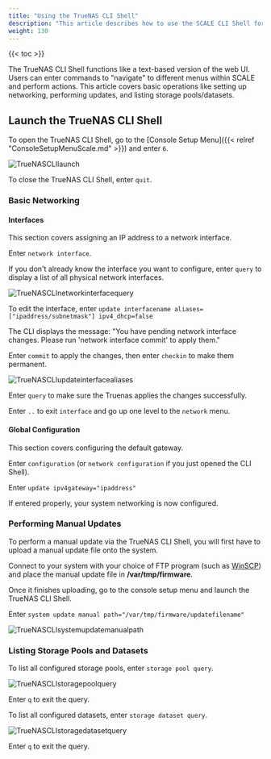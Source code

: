 ```yaml
---
title: "Using the TrueNAS CLI Shell"
description: "This article describes how to use the SCALE CLI Shell for basic networking, updating, and storage management." 
weight: 130
---
```


{{< toc >}}

The TrueNAS CLI Shell functions like a text-based version of the web UI. Users can enter commands to "navigate" to different menus within SCALE and perform actions. This article covers basic operations like setting up networking, performing updates, and listing storage pools/datasets.

## Launch the TrueNAS CLI Shell

To open the TrueNAS CLI Shell, go to the [Console Setup Menu]({{< relref "ConsoleSetupMenuScale.md" >}}) and enter `6`.

![TrueNASCLIlaunch](/images/SCALE/TrueNASCLIlaunch.png "TrueNAS CLI Shell")

To close the TrueNAS CLI Shell, enter `quit`.

### Basic Networking

#### Interfaces

This section covers assigning an IP address to a network interface.

Enter `network interface`.

If you don't already know the interface you want to configure, enter `query` to display a list of all physical network interfaces.

![TrueNASCLInetworkinterfacequery](/images/SCALE/TrueNASCLInetworkinterfacequery.png "Network Interface Query")

To edit the interface, enter `update interfacename aliases=["ipaddress/subnetmask"] ipv4_dhcp=false`

The CLI displays the message: "You have pending network interface changes. Please run 'network interface commit' to apply them."

Enter `commit` to apply the changes, then enter `checkin` to make them permanent. 

![TrueNASCLIupdateinterfacealiases](/images/SCALE/TrueNASCLIupdateinterfacealiases.png "Update Interface Aliases")

Enter `query` to make sure the Truenas applies the changes successfully.

Enter `..` to exit `interface` and go up one level to the `network` menu.

#### Global Configuration

This section covers configuring the default gateway.

Enter `configuration` (or `network configuration` if you just opened the CLI Shell).

Enter `update ipv4gateway="ipaddress"`

If entered properly, your system networking is now configured.

### Performing Manual Updates

To perform a manual update via the TrueNAS CLI Shell, you will first have to upload a manual update file onto the system.

Connect to your system with your choice of FTP program (such as [WinSCP](https://winscp.net/eng/index.php)) and place the manual update file in **/var/tmp/firmware**.

Once it finishes uploading, go to the console setup menu and launch the TrueNAS CLI Shell.

Enter `system update manual path="/var/tmp/firmware/updatefilename"`

![TrueNASCLIsystemupdatemanualpath](/images/SCALE/TrueNASCLIsystemupdatemanualpath.png "Manual Update")

### Listing Storage Pools and Datasets

To list all configured storage pools, enter `storage pool query`.

![TrueNASCLIstoragepoolquery](/images/SCALE/TrueNASCLIstoragepoolquery.png "Pool Query")

Enter `q` to exit the query.

To list all configured datasets, enter `storage dataset query`.

![TrueNASCLIstoragedatasetquery](/images/SCALE/TrueNASCLIstoragedatasetquery.png "Dataset Query")

Enter `q` to exit the query.
